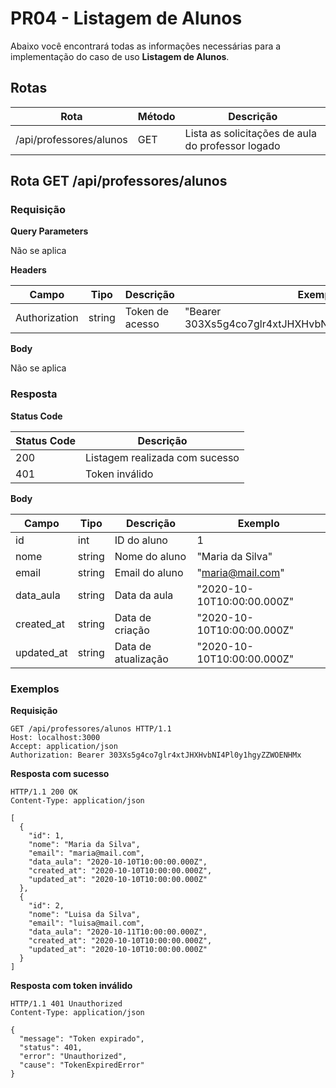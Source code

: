 # PR04 - Listagem de Alunos

Abaixo você encontrará todas as informações necessárias para a implementação do caso de uso **Listagem de Alunos**.

## Rotas

| Rota                    | Método | Descrição                                         |
| ----------------------- | ------ | ------------------------------------------------- |
| /api/professores/alunos | GET    | Lista as solicitações de aula do professor logado |

## Rota GET /api/professores/alunos

### Requisição

**Query Parameters**

Não se aplica

**Headers**

| Campo         | Tipo   | Descrição       | Exemplo                                              |
| ------------- | ------ | --------------- | ---------------------------------------------------- |
| Authorization | string | Token de acesso | "Bearer 303Xs5g4co7glr4xtJHXHvbNI4Pl0y1hgyZZWOENHMx" |

**Body**

Não se aplica

### Resposta

**Status Code**

| Status Code | Descrição                      |
| ----------- | ------------------------------ |
| 200         | Listagem realizada com sucesso |
| 401         | Token inválido                 |

**Body**

| Campo      | Tipo   | Descrição           | Exemplo                    |
| ---------- | ------ | ------------------- | -------------------------- |
| id         | int    | ID do aluno         | 1                          |
| nome       | string | Nome do aluno       | "Maria da Silva"           |
| email      | string | Email do aluno      | "maria@mail.com"           |
| data_aula  | string | Data da aula        | "2020-10-10T10:00:00.000Z" |
| created_at | string | Data de criação     | "2020-10-10T10:00:00.000Z" |
| updated_at | string | Data de atualização | "2020-10-10T10:00:00.000Z" |

### Exemplos

**Requisição**

```
GET /api/professores/alunos HTTP/1.1
Host: localhost:3000
Accept: application/json
Authorization: Bearer 303Xs5g4co7glr4xtJHXHvbNI4Pl0y1hgyZZWOENHMx
```

**Resposta com sucesso**

```
HTTP/1.1 200 OK
Content-Type: application/json

[
  {
    "id": 1,
    "nome": "Maria da Silva",
    "email": "maria@mail.com",
    "data_aula": "2020-10-10T10:00:00.000Z",
    "created_at": "2020-10-10T10:00:00.000Z",
    "updated_at": "2020-10-10T10:00:00.000Z"
  },
  {
    "id": 2,
    "nome": "Luisa da Silva",
    "email": "luisa@mail.com",
    "data_aula": "2020-10-11T10:00:00.000Z",
    "created_at": "2020-10-10T10:00:00.000Z",
    "updated_at": "2020-10-10T10:00:00.000Z"
  }
]
```

**Resposta com token inválido**

```
HTTP/1.1 401 Unauthorized
Content-Type: application/json

{
  "message": "Token expirado",
  "status": 401,
  "error": "Unauthorized",
  "cause": "TokenExpiredError"
}
```
